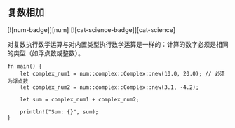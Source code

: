 ## 复数相加

[![num-badge]][num] [![cat-science-badge]][cat-science]

对复数执行数学运算与对内置类型执行数学运算是一样的：计算的数字必须是相同的类型（如浮点数或整数）。

```rust,edition2018
fn main() {
    let complex_num1 = num::complex::Complex::new(10.0, 20.0); // 必须为浮点数
    let complex_num2 = num::complex::Complex::new(3.1, -4.2);

    let sum = complex_num1 + complex_num2;

    println!("Sum: {}", sum);
}
```
